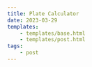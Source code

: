```yaml
---
title: Plate Calculator
date: 2023-03-29
templates:
    - templates/base.html
    - templates/post.html
tags:
    - post
---
```


<div id="platecalcForm" data-component=""></div>

